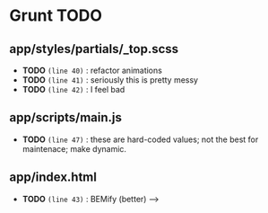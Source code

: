 # Grunt TODO


## app/styles/partials/_top.scss

-  **TODO** `(line 40)`  : refactor animations
-  **TODO** `(line 41)`  : seriously this is pretty messy 
-  **TODO** `(line 42)`  : I feel bad

## app/scripts/main.js

-  **TODO** `(line 47)`  : these are hard-coded values; not the best for maintenace; make dynamic.

## app/index.html

-  **TODO** `(line 43)` : BEMify (better) -->

